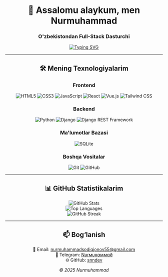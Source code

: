 <div align="center">

# 👋 Assalomu alaykum, men Nurmuhammad  

### O'zbekistondan Full-Stack Dasturchi  

[![Typing SVG](https://readme-typing-svg.herokuapp.com?size=28&weight=700&duration=4000&pause=2000&width=800&color=00FF00&center=true&vCenter=true&lines=Professional+Websaytlar+Yaratish;Telegram+Botlar+Yaratish;Full-Stack+Dasturchi)](https://git.io/typing-svg)

---

## 🛠 Mening Texnologiyalarim  

### Frontend  
![HTML5](https://img.shields.io/badge/HTML5-%23E34F26?style=flat-square&logo=html5&logoColor=white) ![CSS3](https://img.shields.io/badge/CSS3-%231572B6?style=flat-square&logo=css3&logoColor=white) ![JavaScript](https://img.shields.io/badge/JavaScript-%23F7DF1E?style=flat-square&logo=javascript&logoColor=black) ![React](https://img.shields.io/badge/React-%2320232A?style=flat-square&logo=react&logoColor=61DAFB) ![Vue.js](https://img.shields.io/badge/Vue.js-%2335495e?style=flat-square&logo=vue.js&logoColor=%234FC08D) ![Tailwind CSS](https://img.shields.io/badge/Tailwind_CSS-%23038BFC?style=flat-square&logo=tailwindcss&logoColor=white) 

### Backend  
![Python](https://img.shields.io/badge/Python-%2314354C?style=flat-square&logo=python&logoColor=white) ![Django](https://img.shields.io/badge/Django-%23092E20?style=flat-square&logo=django&logoColor=white) ![Django REST Framework](https://img.shields.io/badge/Django_REST-%23D83030?style=flat-square&logo=django&logoColor=white)  

### Ma'lumotlar Bazasi  
![SQLite](https://img.shields.io/badge/SQLite-%230074AD?style=flat-square&logo=sqlite&logoColor=white)  

### Boshqa Vositalar  
![Git](https://img.shields.io/badge/Git-%23F05032?style=flat-square&logo=git&logoColor=white) ![GitHub](https://img.shields.io/badge/GitHub-%23181717?style=flat-square&logo=github&logoColor=white)  

---

## 📊 GitHub Statistikalarim  
![GitHub Stats](https://github-readme-stats.vercel.app/api?username=snndev&show_icons=true&theme=dark)  
![Top Languages](https://github-readme-stats.vercel.app/api/top-langs/?username=snndev&layout=compact&theme=dark)  
![GitHub Streak](https://github-readme-streak-stats.herokuapp.com/?user=snndev&theme=dark)  

---

## 📫 Bog‘lanish  

📧 Email: [nurmuhammadsodiqjonov55@gmail.com](mailto:nurmuhammadsodiqjonov55@gmail.com) <br>
💬 Telegram: [Nυrмυнαммα∂](https://t.me/snn_dev) <br>
🌐 GitHub: [snndev](https://github.com/snndev)

*© 2025 Nurmuhammad*  

</div>
